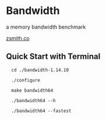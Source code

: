 # Bandwidth
a memory bandwidth benchmark

[zsmith.co](https://zsmith.co/bandwidth.php)

## Quick Start with Terminal

```
  cd ./bandwidth-1.14.10
  
  ./configure 
  
  make bandwidth64
  
  ./bandwidth64 --h   
  
  ./bandwidth64 --fastest

```
